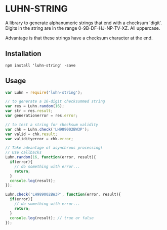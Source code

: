 # LUHN-STRING
A library to generate alphanumeric strings that end with a checksum 'digit'. Digits in the string are in the range 0-9B-DF-HJ-NP-TV-XZ. All uppercase.

Advantage is that these strings have a checksum character at the end.

## Installation
```terminal
npm install 'luhn-string' -save
```

## Usage
```javascript
var Luhn = require('luhn-string');

// to generate a 16-digit checksummed string
var res = Luhn.random(16);
var str = res.result;
var generationerror = res.error;

// to test a string for checksum validity
var chk = Luhn.check('LH989002BW3P');
var valid = chk.result;
var validityerror = chk.error;

// Take advantage of asynchrous processing!
// Use callbacks
Luhn.random(16, function(error, result){
  if(error){
    // do something with error...
    return;
  }
  console.log(result);
});

Luhn.check('LH989002BW3P', function(error, result){
  if(error){
    // do something with error...
    return;
  }
  console.log(result); // true or false
});


```